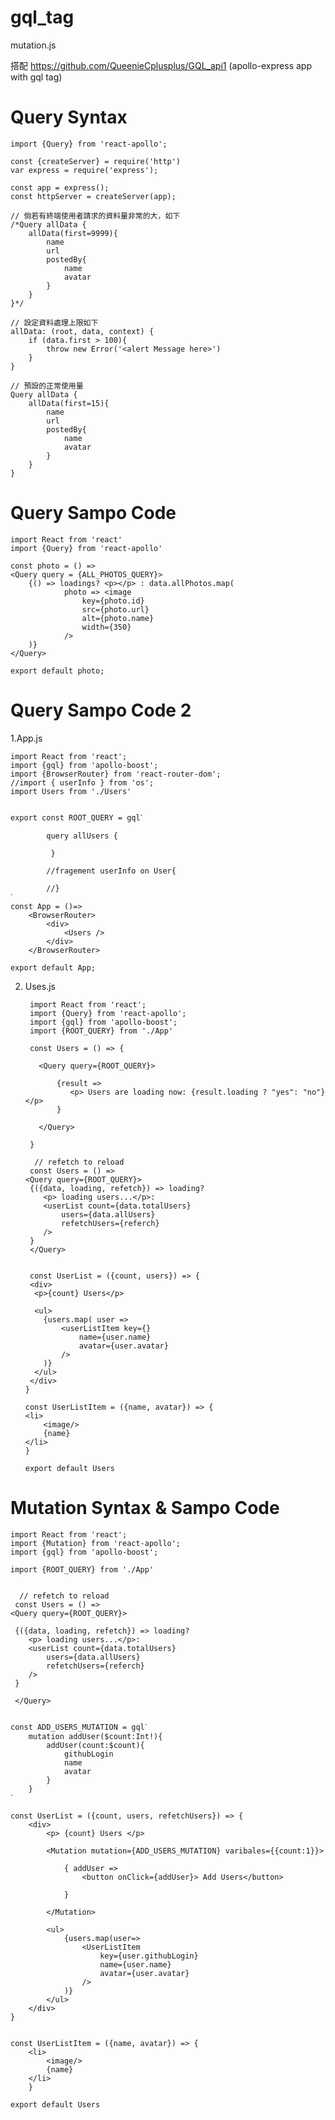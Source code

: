 # gql_tag

mutation.js 

搭配 https://github.com/QueenieCplusplus/GQL_api1 (apollo-express app with gql tag)


# Query Syntax

    import {Query} from 'react-apollo';

    const {createServer} = require('http')
    var express = require('express');

    const app = express();
    const httpServer = createServer(app);

    // 倘若有終端使用者請求的資料量非常的大，如下
    /*Query allData {
        allData(first=9999){
            name
            url
            postedBy{
                name
                avatar
            }
        }
    }*/

    // 設定資料處理上限如下
    allData: (root, data, context) {
        if (data.first > 100){
            throw new Error('<alert Message here>')
        }
    }
    
    // 預設的正常使用量
    Query allData {
        allData(first=15){
            name
            url
            postedBy{
                name
                avatar
            }
        }
    }

# Query Sampo Code

    import React from 'react'
    import {Query} from 'react-apollo'

    const photo = () => 
    <Query query = {ALL_PHOTOS_QUERY}> 
        {() => loadings? <p></p> : data.allPhotos.map(
                photo => <image
                    key={photo.id}
                    src={photo.url}
                    alt={photo.name}
                    width={350}
                />
        )}
    </Query>

    export default photo;
    
    
 # Query Sampo Code 2
 
 
 1.App.js
 
    import React from 'react';
    import {gql} from 'apollo-boost';
    import {BrowserRouter} from 'react-router-dom';
    //import { userInfo } from 'os';
    import Users from './Users'


    export const ROOT_QUERY = gqlˋ
    
            query allUsers {

             }

            //fragement userInfo on User{

            //}
    ˋ
    const App = ()=>
        <BrowserRouter>
            <div>
                <Users />
            </div>
        </BrowserRouter>

    export default App;
 
 
 2. Uses.js
 
         import React from 'react';
         import {Query} from 'react-apollo';
         import {gql} from 'apollo-boost';
         import {ROOT_QUERY} from './App'

         const Users = () => {

           <Query query={ROOT_QUERY}>

               {result =>
                  <p> Users are loading now: {result.loading ? "yes": "no"}</p>
               }

           </Query>

         }
         
          // refetch to reload
         const Users = () =>
        <Query query={ROOT_QUERY}>
         {({data, loading, refetch}) => loading? 
            <p> loading users...</p>:
            <userList count={data.totalUsers}
                users={data.allUsers}
                refetchUsers={referch}
            />
         }
         </Query>
         
         
         const UserList = ({count, users}) => {
         <div>
          <p>{count} Users</p>

          <ul>
            {users.map( user =>
                <userListItem key={}
                    name={user.name}
                    avatar={user.avatar}
                />
            )}
          </ul>
         </div>
        }
        
        const UserListItem = ({name, avatar}) => {
        <li>
            <image/>
            {name}
        </li>
        }
        
        export default Users

# Mutation Syntax & Sampo Code


    import React from 'react';
    import {Mutation} from 'react-apollo';
    import {gql} from 'apollo-boost';
    
    import {ROOT_QUERY} from './App'

 
      // refetch to reload
     const Users = () =>
    <Query query={ROOT_QUERY}>
    
     {({data, loading, refetch}) => loading? 
        <p> loading users...</p>:
        <userList count={data.totalUsers}
            users={data.allUsers}
            refetchUsers={referch}
        />
     }
     
     </Query>


    const ADD_USERS_MUTATION = gqlˋ
        mutation addUser($count:Int!){
            addUser(count:$count){
                githubLogin
                name
                avatar
            }
        }
    ˋ

    const UserList = ({count, users, refetchUsers}) => {
        <div>
            <p> {count} Users </p>

            <Mutation mutation={ADD_USERS_MUTATION} varibales={{count:1}}>

                { addUser => 
                    <button onClick={addUser}> Add Users</button>

                }

            </Mutation>

            <ul>
                {users.map(user=>
                    <UserListItem
                        key={user.githubLogin}
                        name={user.name}
                        avatar={user.avatar}
                    />
                )}
            </ul>
        </div>
    }
    
   
    const UserListItem = ({name, avatar}) => {
        <li>
            <image/>
            {name}
        </li>
        }

    export default Users
